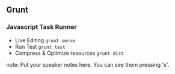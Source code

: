##  Grunt

### Javascript Task Runner
- Live Editing ```grunt serve```
- Run Test ```grunt test```
- Compress & Optimize resources ```grunt dist```

note:
    Put your speaker notes here.
    You can see them pressing 's'.
